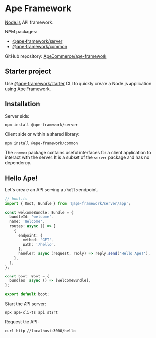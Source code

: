 # Ape Framework

[Node.js](https://nodejs.org) API framework.

NPM packages:

- [@ape-framework/server](https://www.npmjs.com/package/@ape-framework/server)
- [@ape-framework/common](https://www.npmjs.com/package/@ape-framework/common)

GitHub repository: [ApeCommerce/ape-framework](https://github.com/ApeCommerce/ape-framework)

## Starter project

Use [@ape-framework/starter](https://www.npmjs.com/package/@ape-framework/starter) CLI to quickly create a Node.js application using Ape Framework.

## Installation

Server side:

```
npm install @ape-framework/server
```

Client side or within a shared library:

```
npm install @ape-framework/common
```

The `common` package contains useful interfaces for a client application to interact with the server. It is a subset of the `server` package and has no dependency.

## Hello Ape!

Let's create an API serving a `/hello` endpoint.

```ts
// boot.ts
import { Boot, Bundle } from '@ape-framework/server/app';

const welcomeBundle: Bundle = {
  bundleId: 'welcome',
  name: 'Welcome',
  routes: async () => [
    {
      endpoint: {
        method: 'GET',
        path: '/hello',
      },
      handler: async (request, reply) => reply.send('Hello Ape!'),
    },
  ],
};

const boot: Boot = {
  bundles: async () => [welcomeBundle],
};

export default boot;
```

Start the API server:

```
npx ape-cli-ts api start
```

Request the API:

```
curl http://localhost:3000/hello
```
